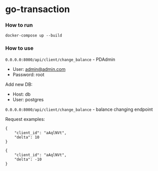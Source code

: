 # go-transaction

### How to run

`docker-compose up --build`

### How to use

`0.0.0.0:8000/api/client/change_balance` - PDAdmin

- User: admin@admin.com
- Password: root

Add new DB:

- Host: db
- User: postgres

`0.0.0.0:8000/api/client/change_balance` - balance changing endpoint

Request examples:

```
{
    "client_id": "aAqlNVt",
    "delta": 10
}
```

```
{
    "client_id": "aAqlNVt",
    "delta": -10
}
```